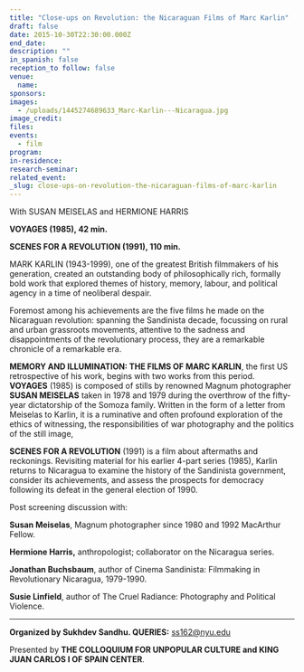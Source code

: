 ```yaml
---
title: "Close-ups on Revolution: the Nicaraguan Films of Marc Karlin"
draft: false
date: 2015-10-30T22:30:00.000Z
end_date:
description: ""
in_spanish: false
reception_to follow: false
venue:
  name:
sponsors:
images:
  - /uploads/1445274689633_Marc-Karlin---Nicaragua.jpg
image_credit:
files:
events:
  - film
program:
in-residence:
research-seminar:
related_event:
_slug: close-ups-on-revolution-the-nicaraguan-films-of-marc-karlin
---
```


With SUSAN MEISELAS and HERMIONE HARRIS

**VOYAGES (1985), 42 min.**

**SCENES FOR A REVOLUTION (1991), 110 min.**

MARK KARLIN (1943-1999), one of the greatest British filmmakers of his generation, created an outstanding body of philosophically rich, formally bold work that explored themes of history, memory, labour, and political agency in a time of neoliberal despair.

Foremost among his achievements are the five films he made on the Nicaraguan revolution: spanning the Sandinista decade, focussing on rural and urban grassroots movements, attentive to the sadness and disappointments of the revolutionary process, they are a remarkable chronicle of a remarkable era.

**MEMORY AND ILLUMINATION: THE FILMS OF MARC KARLIN**, the first US retrospective of his work, begins with two works from this period. **VOYAGES** (1985) is composed of stills by renowned Magnum photographer **SUSAN MEISELAS** taken in 1978 and 1979 during the overthrow of the fifty-year dictatorship of the Somoza family. Written in the form of a letter from Meiselas to Karlin, it is a ruminative and often profound exploration of the ethics of witnessing, the responsibilities of war photography and the politics of the still image,

**SCENES FOR A REVOLUTION** (1991) is a film about aftermaths and reckonings. Revisiting material for his earlier 4-part series (1985), Karlin returns to Nicaragua to examine the history of the Sandinista government, consider its achievements, and assess the prospects for democracy following its defeat in the general election of 1990.

Post screening discussion with:

**Susan Meiselas**, Magnum photographer since 1980 and 1992 MacArthur Fellow.

**Hermione Harris,** anthropologist; collaborator on the Nicaragua series.

**Jonathan Buchsbaum**, author of Cinema Sandinista: Filmmaking in Revolutionary Nicaragua, 1979-1990.

**Susie Linfield**, author of The Cruel Radiance: Photography and Political Violence.

---

**Organized by Sukhdev Sandhu. QUERIES:** [ss162@nyu.edu](mailto:ss162@nyu.edu)

Presented by **THE COLLOQUIUM FOR UNPOPULAR CULTURE and KING JUAN CARLOS I OF SPAIN CENTER**.

